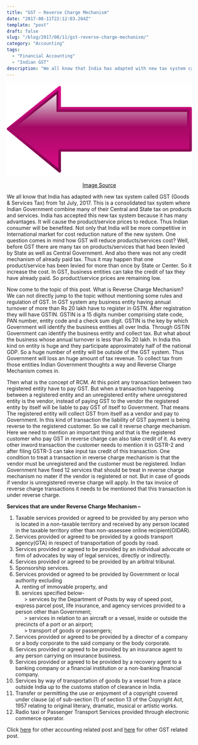 ```yaml
---
title: "GST – Reverse Charge Mechanism"
date: "2017-08-11T22:12:03.284Z"
template: "post"
draft: false
slug: "/blog/2017/08/11/gst-reverse-charge-mechanism/"
category: "Accounting"
tags:
  - "Financial Accounting"
  - "Indian GST"
description: "We all know that India has adapted with new tax system called GST (Goods & Services Tax) from 1st July, 2017. This is a consolidated tax system where Indian Government combine many of their Central and State tax on products and services."
---
```


![GST – Reverse Charge Mechanism](/media/pixabay/gst-reverse-charge-mechanism.jpg "GST – Reverse Charge Mechanism")
[<center><span style="color:black">Image Source</span></center>](https://pixabay.com/vectors/arrow-left-button-pointing-symbol-24818/)

We all know that India has adapted with new tax system called GST (Goods & Services Tax) from 1st July, 2017. This is a consolidated tax system where Indian Government combine many of their Central and State tax on products and services. India has accepted this new tax system because it has many advantages. It will cause the product/service prices to reduce. Thus Indian consumer will be benefited. Not only that India will be more competitive in International market for cost reduction nature of the new system. One question comes in mind how GST will reduce products/services cost? Well, before GST there are many tax on products/services that had been levied by State as well as Central Government. And also there was not any credit mechanism of already paid tax. Thus it may happen that one product/service has been levied for more than once by State or Center. So it increase the cost. In GST, business entities can take the credit of tax they have already paid. So product/service prices are remaining low.

Now come to the topic of this post. What is Reverse Charge Mechanism? We can not directly jump to the topic without mentioning some rules and regulation of GST. In GST system any business entity having annual turnover of more than Rs 20 lakh have to register in GSTN. After registration they will have GSTIN. GSTIN is a 15 digits number comprising state code, PAN number, entity code and a check sum digit. GSTIN is the key by which Government will identify the business entities all over India. Through GSTIN Government can identify the business entity and collect tax. But what about the business whose annual turnover is less than Rs 20 lakh. In India this kind on entity is huge and they participate approximately half of the national GDP. So a huge number of entity will be outside of the GST system. Thus Government will loss an huge amount of tax revenue. To collect tax from those entities Indian Government thoughts a way and Reverse Charge Mechanism comes in.

Then what is the concept of RCM. At this point any transaction between two registered entity have to pay GST. But when a transaction happening between a registered entity and an unregistered entity where unregistered entity is the vendor, instead of paying GST to the vendor the registered entity by itself will be  liable to pay GST of itself to Government. That means The registered entity will collect GST from itself as a vendor and pay to Government. In this kind of transaction the liability of GST payment is being reverse to the registered customer. So we call it reverse charge mechanism. Here we need to mention an important thing and that is the registered customer who pay GST in reverse charge can also take credit of it. As every other inword transaction the customer needs to mention it in GSTR-2 and after filing GSTR-3 can take input tax credit of this transaction. One condition to treat a transaction in reverse charge mechanism is that the vendor must be unregistered and the customer must be registered. Indian Government have fixed 12 services that should be treat in reverse charge mechanism no mater if the vendor is registered or not. But in case of goods if vendor is unregistered reverse charge will apply. In the tax invoice of reverse charge transactions it needs to be mentioned that this transaction is under reverse charge.

**Services that are under Reverse Charge Mechanism –**  
1. Taxable services provided or agreed to be provided by any person who is located in a non-taxable territory and received by any person located in the taxable territory other than non-assessee online recipient(OIDAR).
2. Services provided or agreed to be provided by a goods transport agency(GTA) in respect of transportation of goods by road.
3. Services provided or agreed to be provided by an individual advocate or firm of advocates by way of legal services, directly or indirectly.
4. Services provided or agreed to be provided by an arbitral tribunal.
5. Sponsorship services.
6. Services provided or agreed to be provided by Government or local authority excluding  
  A. renting of immovable property, and  
  B. services specified below-  
&nbsp;&nbsp;&nbsp;&nbsp;&nbsp;&nbsp;\> services by the Department of Posts by way of speed post, express parcel post, life insurance, and agency services provided to a person other than Government;  
&nbsp;&nbsp;&nbsp;&nbsp;&nbsp;&nbsp;\> services in relation to an aircraft or a vessel, inside or outside the precincts of a port or an airport;  
&nbsp;&nbsp;&nbsp;&nbsp;&nbsp;&nbsp;\> transport of goods or passengers;
7. Services provided or agreed to be provided by a director of a company or a body corporate to the said company or the body corporate.
8. Services provided or agreed to be provided by an insurance agent to any person carrying on insurance business.
9. Services provided or agreed to be provided by a recovery agent to a banking company or a financial institution or a non-banking financial company.
10. Services by way of transportation of goods by a vessel from a place outside India up to the customs station of clearance in India.
11. Transfer or permitting the use or enjoyment of a copyright covered under clause (a) of sub-section (1) of section 13 of the Copyright Act, 1957 relating to original literary, dramatic, musical or artistic works.
12. Radio taxi or Passenger Transport Services provided through electronic commerce operator.

Click [here](https://www.nahidsaikat.com/category/accounting/ "Accounting Post") for other accounting related post and [here](https://www.nahidsaikat.com/tag/indian-gst/ "Indian GST") for other GST related post.
